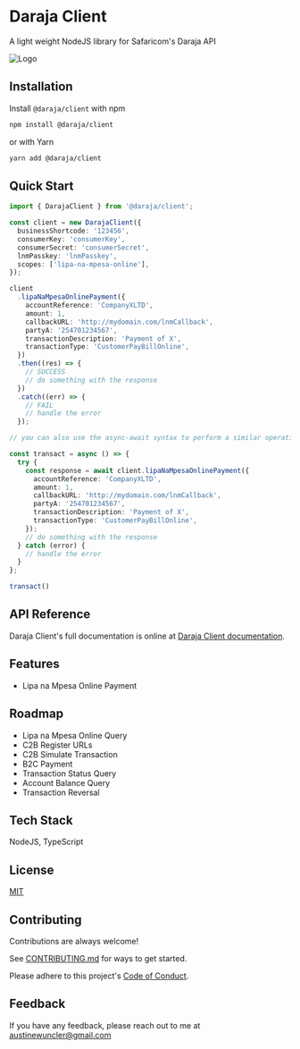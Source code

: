 
# Daraja Client

A light weight NodeJS library for Safaricom's Daraja API

![Logo](assets/daraja.png)

## Installation

Install `@daraja/client` with npm

```bash
npm install @daraja/client
```

or with Yarn

```bash
yarn add @daraja/client
```

## Quick Start

```typescript
import { DarajaClient } from '@daraja/client';

const client = new DarajaClient({
  businessShortcode: '123456',
  consumerKey: 'consumerKey',
  consumerSecret: 'consumerSecret',
  lnmPasskey: 'lnmPasskey',
  scopes: ['lipa-na-mpesa-online'],
});

client
  .lipaNaMpesaOnlinePayment({
    accountReference: 'CompanyXLTD',
    amount: 1,
    callbackURL: 'http://mydomain.com/lnmCallback',
    partyA: '254701234567',
    transactionDescription: 'Payment of X',
    transactionType: 'CustomerPayBillOnline',
  })
  .then((res) => {
    // SUCCESS
    // do something with the response
  })
  .catch((err) => {
    // FAIL
    // handle the error
  });

// you can also use the async-await syntax to perform a similar operation

const transact = async () => {
  try {
    const response = await client.lipaNaMpesaOnlinePayment({
      accountReference: 'CompanyXLTD',
      amount: 1,
      callbackURL: 'http://mydomain.com/lnmCallback',
      partyA: '254701234567',
      transactionDescription: 'Payment of X',
      transactionType: 'CustomerPayBillOnline',
    });
    // do something with the response
  } catch (error) {
    // handle the error
  }
};

transact()
```

## API Reference

Daraja Client's full documentation is online at [Daraja Client documentation](http://austinewuncler.github.io/daraja).

## Features

- Lipa na Mpesa Online Payment

## Roadmap

- Lipa na Mpesa Online Query
- C2B Register URLs
- C2B Simulate Transaction
- B2C Payment
- Transaction Status Query
- Account Balance Query
- Transaction Reversal

## Tech Stack

NodeJS, TypeScript

## License

[MIT](LICENSE)

## Contributing

Contributions are always welcome!

See [CONTRIBUTING.md]('CONTRIBUTING.md') for ways to get started.

Please adhere to this project's [Code of Conduct]('CODE_OF_CONDUCT.md').

## Feedback

If you have any feedback, please reach out to me at austinewuncler@gmail.com
